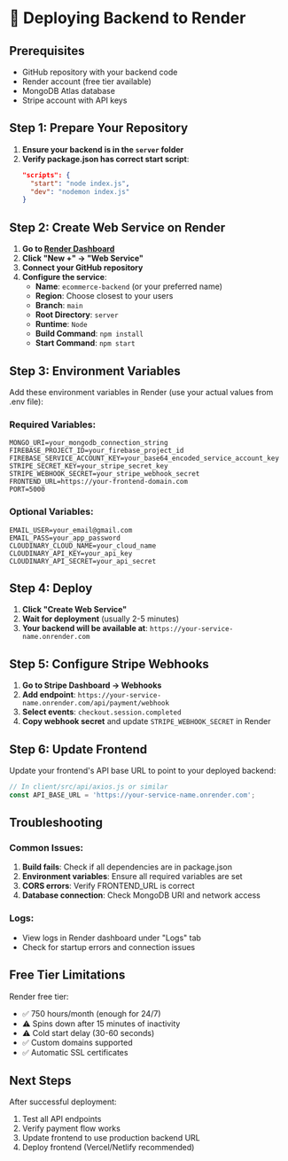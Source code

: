 # 🚀 Deploying Backend to Render

## Prerequisites
- GitHub repository with your backend code
- Render account (free tier available)
- MongoDB Atlas database
- Stripe account with API keys

## Step 1: Prepare Your Repository

1. **Ensure your backend is in the `server` folder**
2. **Verify package.json has correct start script**:
   ```json
   "scripts": {
     "start": "node index.js",
     "dev": "nodemon index.js"
   }
   ```

## Step 2: Create Web Service on Render

1. **Go to [Render Dashboard](https://dashboard.render.com/)**
2. **Click "New +" → "Web Service"**
3. **Connect your GitHub repository**
4. **Configure the service**:
   - **Name**: `ecommerce-backend` (or your preferred name)
   - **Region**: Choose closest to your users
   - **Branch**: `main`
   - **Root Directory**: `server`
   - **Runtime**: `Node`
   - **Build Command**: `npm install`
   - **Start Command**: `npm start`

## Step 3: Environment Variables

Add these environment variables in Render (use your actual values from .env file):

### Required Variables:
```
MONGO_URI=your_mongodb_connection_string
FIREBASE_PROJECT_ID=your_firebase_project_id
FIREBASE_SERVICE_ACCOUNT_KEY=your_base64_encoded_service_account_key
STRIPE_SECRET_KEY=your_stripe_secret_key
STRIPE_WEBHOOK_SECRET=your_stripe_webhook_secret
FRONTEND_URL=https://your-frontend-domain.com
PORT=5000
```

### Optional Variables:
```
EMAIL_USER=your_email@gmail.com
EMAIL_PASS=your_app_password
CLOUDINARY_CLOUD_NAME=your_cloud_name
CLOUDINARY_API_KEY=your_api_key
CLOUDINARY_API_SECRET=your_api_secret
```

## Step 4: Deploy

1. **Click "Create Web Service"**
2. **Wait for deployment** (usually 2-5 minutes)
3. **Your backend will be available at**: `https://your-service-name.onrender.com`

## Step 5: Configure Stripe Webhooks

1. **Go to Stripe Dashboard → Webhooks**
2. **Add endpoint**: `https://your-service-name.onrender.com/api/payment/webhook`
3. **Select events**: `checkout.session.completed`
4. **Copy webhook secret** and update `STRIPE_WEBHOOK_SECRET` in Render

## Step 6: Update Frontend

Update your frontend's API base URL to point to your deployed backend:
```javascript
// In client/src/api/axios.js or similar
const API_BASE_URL = 'https://your-service-name.onrender.com';
```

## Troubleshooting

### Common Issues:
1. **Build fails**: Check if all dependencies are in package.json
2. **Environment variables**: Ensure all required variables are set
3. **CORS errors**: Verify FRONTEND_URL is correct
4. **Database connection**: Check MongoDB URI and network access

### Logs:
- View logs in Render dashboard under "Logs" tab
- Check for startup errors and connection issues

## Free Tier Limitations

Render free tier:
- ✅ 750 hours/month (enough for 24/7)
- ⚠️ Spins down after 15 minutes of inactivity
- ⚠️ Cold start delay (30-60 seconds)
- ✅ Custom domains supported
- ✅ Automatic SSL certificates

## Next Steps

After successful deployment:
1. Test all API endpoints
2. Verify payment flow works
3. Update frontend to use production backend URL
4. Deploy frontend (Vercel/Netlify recommended)